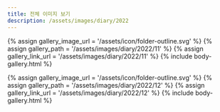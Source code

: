 ```yaml
---
title: 전체 이미지 보기
description: /assets/images/diary/2022
---
```

{% assign gallery_image_url = '/assets/icon/folder-outline.svg' %}
{% assign gallery_path = '/assets/images/diary/2022/11' %}
{% assign gallery_link_url = '/assets/images/diary/2022/11' %}
{% include body-gallery.html %}

{% assign gallery_image_url = '/assets/icon/folder-outline.svg' %}
{% assign gallery_path = '/assets/images/diary/2022/12' %}
{% assign gallery_link_url = '/assets/images/diary/2022/12' %}
{% include body-gallery.html %}
